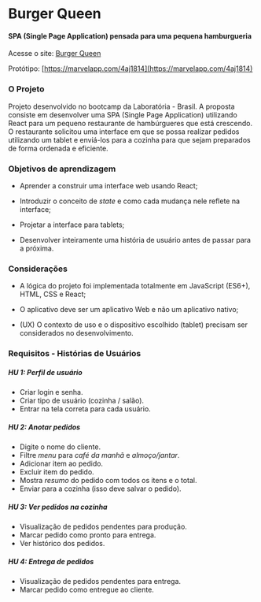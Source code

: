 # Burger Queen

#### SPA (Single Page Application) pensada para uma pequena hamburgueria

Acesse o site:  [Burger Queen](https://burger-queen-bb2e0.firebaseapp.com/)

Protótipo:  [https://marvelapp.com/4aj1814](https://marvelapp.com/4aj1814)

### O Projeto
Projeto desenvolvido no bootcamp da Laboratória - Brasil. A proposta consiste em desenvolver uma SPA (Single Page Application) utilizando React para um pequeno restaurante de hambúrgueres que está crescendo. O restaurante solicitou uma interface em que se possa realizar pedidos utilizando um tablet e enviá-los para a cozinha para que sejam preparados de forma ordenada e eficiente. 

### Objetivos de aprendizagem

-   Aprender a construir uma interface web usando React;
    
-   Introduzir o conceito de *state* e como cada mudança nele reflete na interface;    
-   Projetar a interface para tablets;
-    Desenvolver inteiramente uma história de usuário antes de passar para a próxima.

### Considerações

-   A lógica do projeto foi implementada totalmente em JavaScript (ES6+), HTML, CSS e React;
    
-   O aplicativo deve ser um aplicativo Web e não um aplicativo nativo;
    
-   (UX) O contexto de uso e o dispositivo escolhido (tablet) precisam ser considerados no desenvolvimento.
    

### Requisitos - Histórias de Usuários

##### HU 1: Perfil de usuário

-   Criar login e senha.
-   Criar tipo de usuário (cozinha / salão).
-   Entrar na tela correta para cada usuário.

##### HU 2: Anotar pedidos

-   Digite o nome do cliente.
-   Filtre  _menu_  para  _café da manhã_  e  _almoço/jantar_.
-   Adicionar item ao pedido.
-   Excluir item do pedido.
-   Mostra  _resumo_  do pedido com todos os itens e o total.
-   Enviar para a cozinha (isso deve salvar o pedido).

##### HU 3: Ver pedidos na cozinha

-   Visualização de pedidos pendentes para produção.
-   Marcar pedido como pronto para entrega.
-   Ver histórico dos pedidos.

##### HU 4: Entrega de pedidos

-   Visualização de pedidos pendentes para entrega.
-   Marcar pedido como entregue ao cliente.